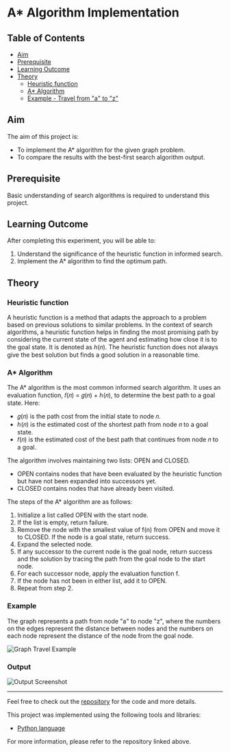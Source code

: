 # A* Algorithm Implementation

## Table of Contents
- [Aim](#aim)
- [Prerequisite](#prerequisite)
- [Learning Outcome](#learning-outcome)
- [Theory](#theory)
  - [Heuristic function](#heuristic-function)
  - [A* Algorithm](#a-algorithm)
  - [Example - Travel from "a" to "z"](#example)

## Aim
The aim of this project is:
- To implement the A* algorithm for the given graph problem.
- To compare the results with the best-first search algorithm output.

## Prerequisite
Basic understanding of search algorithms is required to understand this project.

## Learning Outcome
After completing this experiment, you will be able to:
1. Understand the significance of the heuristic function in informed search.
2. Implement the A* algorithm to find the optimum path.

## Theory

### Heuristic function
A heuristic function is a method that adapts the approach to a problem based on previous solutions to similar problems. In the context of search algorithms, a heuristic function helps in finding the most promising path by considering the current state of the agent and estimating how close it is to the goal state. It is denoted as ℎ(𝑛). The heuristic function does not always give the best solution but finds a good solution in a reasonable time.

### A* Algorithm
The A* algorithm is the most common informed search algorithm. It uses an evaluation function, 𝑓(𝑛) = 𝑔(𝑛) + ℎ(𝑛), to determine the best path to a goal state. Here:
- 𝑔(𝑛) is the path cost from the initial state to node 𝑛.
- ℎ(𝑛) is the estimated cost of the shortest path from node 𝑛 to a goal state.
- 𝑓(𝑛) is the estimated cost of the best path that continues from node 𝑛 to a goal.

The algorithm involves maintaining two lists: OPEN and CLOSED.
- OPEN contains nodes that have been evaluated by the heuristic function but have not been expanded into successors yet.
- CLOSED contains nodes that have already been visited.

The steps of the A* algorithm are as follows:
1. Initialize a list called OPEN with the start node.
2. If the list is empty, return failure.
3. Remove the node with the smallest value of f(n) from OPEN and move it to CLOSED. If the node is a goal state, return success.
4. Expand the selected node.
5. If any successor to the current node is the goal node, return success and the solution by tracing the path from the goal node to the start node.
6. For each successor node, apply the evaluation function f.
7. If the node has not been in either list, add it to OPEN.
8. Repeat from step 2.

### Example
The graph represents a path from node "a" to node "z", where the numbers on the edges represent the distance between nodes and the numbers on each node represent the distance of the node from the goal node.

![Graph Travel Example](https://user-images.githubusercontent.com/57552973/207906432-79932d21-d7ca-434e-8a6a-e0cbc13ecd8f.png)

### Output
![Output Screenshot](https://user-images.githubusercontent.com/57552973/207906767-a7c1624a-eebb-4424-835f-5ed7dd0448b8.png)

---

Feel free to check out the [repository](https://github.com/Haleshot/AI-ML/tree/master/A_Star_Search) for the code and more details.

This project was implemented using the following tools and libraries:
- [Python language](https://www.python.org/)

For more information, please refer to the repository linked above.
